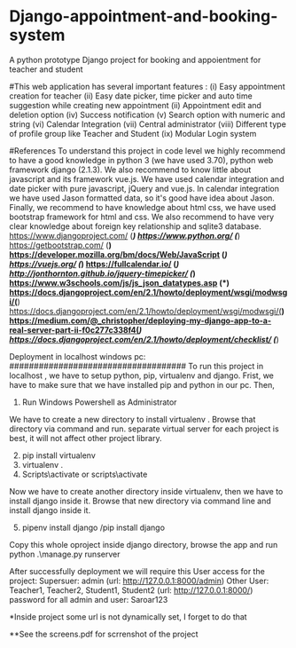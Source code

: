 # Django-appointment-and-booking-system
A  python prototype Django project for booking and appoientment for teacher and student

#This  web application has several important features :
(i) Easy appointment creation  for teacher 
(ii) Easy date picker, time picker and auto time suggestion while creating new appointment
(ii) Appointment edit and deletion  option 
(iv) Success notification
(v) Search  option with numeric and string
(vi) Calendar Integration
(vii) Central administrator
(viii) Different type of profile group like Teacher and Student 
(ix) Modular Login system


#References
To understand this project in code level we highly recommend  to have a good knowledge in python 3 (we have used 3.70), python web framework django (2.1.3). We also recommend to know little about javascript and its framework vue.js. We have used calendar integration and date picker with pure javascript, jQuery and vue.js. In calendar integration we have used Jason formatted data, so it's good have idea  about Jason. Finally, we recommend to have knowledge about html css, we have used bootstrap  framework for html and css. We also recommend to have very clear knowledge about foreign key relationship and sqlite3 database. 
https://www.djangoproject.com/ (***)
https://www.python.org/ (***)
https://getbootstrap.com/ (**)
https://developer.mozilla.org/bm/docs/Web/JavaScript (*)
https://vuejs.org/ (*)
https://fullcalendar.io/ (*)
http://jonthornton.github.io/jquery-timepicker/ (*)
https://www.w3schools.com/js/js_json_datatypes.asp (*)
https://docs.djangoproject.com/en/2.1/howto/deployment/wsgi/modwsgi/(**)
https://docs.djangoproject.com/en/2.1/howto/deployment/wsgi/modwsgi/(**)
https://medium.com/@_christopher/deploying-my-django-app-to-a-real-server-part-ii-f0c277c338f4(*)
https://docs.djangoproject.com/en/2.1/howto/deployment/checklist/ (***)


Deployment in localhost windows pc:
####################################
To run this project in localhost , we have to setup python, pip, virtualenv and django.
Frist,  we have to make sure that we  have installed pip and python in our pc. Then,

1. Run Windows Powershell as Administrator

We have to create a new directory to install virtualenv . Browse that directory via command and run. separate virtual server for each project is best, it will not affect other project library.

2. pip install virtualenv
3. virtualenv .
4. Scripts\activate or scripts\activate

Now we have to create another directory inside virtualenv, then we have to install django inside it. Browse that new directory via command line and install django inside it.

5. pipenv install django /pip install django

Copy this  whole oproject inside django directory, browse the app and run 
python .\manage.py runserver

After successfully deployment we will  require this User access for the project: 
Supersuer: admin (url: http://127.0.0.1:8000/admin)
Other User: Teacher1, Teacher2, Student1, Student2 (url: http://127.0.0.1:8000/)
password for all admin and user: Saroar123

*Inside project some url is not dynamically set, I forget to do that

**See the screens.pdf for scrrenshot of the project
